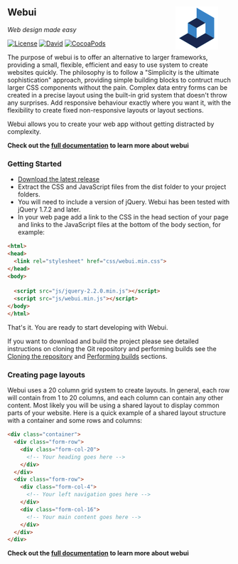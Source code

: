 
##

<img src="assets/images/webui_blue_96x96.png" alt="Webui Logo" align="right" hspace="30" /> 

## **Webui**

*Web design made easy*

[![License](https://img.shields.io/badge/license-MIT-green.svg?style=flat)](https://github.com/asyncdesign/webui/blob/master/LICENSE)
[![David](https://img.shields.io/david/strongloop/express.svg)]()
[![CocoaPods](https://img.shields.io/cocoapods/metrics/doc-percent/AFNetworking.svg?percent=60)]()


The purpose of webui is to offer an alternative to larger frameworks, providing a small, flexible, efficient and easy to use system to create websites quickly. The philosophy is to follow a <span class="color-accent-2">"Simplicity is the ultimate sophistication"</span> approach, providing simple building blocks to contruct much larger CSS components without the pain. Complex data entry forms can be created in a precise layout using the built-in grid system that doesn't throw any surprises. Add responsive behaviour exactly where you want it, with the flexibility to create fixed non-responsive layouts or layout sections.

Webui allows you to create your web app without getting distracted by complexity.

**Check out the [full documentation](https://asyncdesign.github.io/webui/) to learn more about webui**

### **Getting Started**

* [Download the latest release](https://github.com/asyncdesign/webui/archive/v4.2.0.zip)
* Extract the CSS and JavaScript files from the dist folder to your project folders.
* You will need to include a version of jQuery. Webui has been tested with jQuery 1.7.2 and later.
* In your web page add a link to the CSS in the head section of your page and links to the JavaScript files at the bottom of the body section, for example:

````html
<html>
<head>
  <link rel="stylesheet" href="css/webui.min.css"> 
</head>
<body>

  <script src="js/jquery-2.2.0.min.js"></script>
  <script src="js/webui.min.js"></script>
</body>
</html>
````

That's it. You are ready to start developing with Webui.

If you want to download and build the project please see detailed instructions on cloning the Git repository and performing builds see the [Cloning the repository](DOCUMENTATION.md#cloneRepository) and [Performing builds](DOCUMENTATION.md#performBuilds) sections.

### **Creating page layouts**

Webui uses a 20 column grid system to create layouts. In general, each row will contain from 1 to 20 columns, and each column can contain any other content. Most likely you will be using a shared layout to display common parts of your website. Here is a quick example of a shared layout structure with a container and some rows and columns:

````html
<div class="container">
  <div class="form-row">
    <div class="form-col-20">
      <!-- Your heading goes here -->
    </div>  
  </div>
  <div class="form-row">
    <div class="form-col-4">
      <!-- Your left navigation goes here -->
    </div>
    <div class="form-col-16">
      <!-- Your main content goes here -->
    </div>
  </div>
</div>
````

**Check out the [full documentation](https://asyncdesign.github.io/webui/) to learn more about webui**
